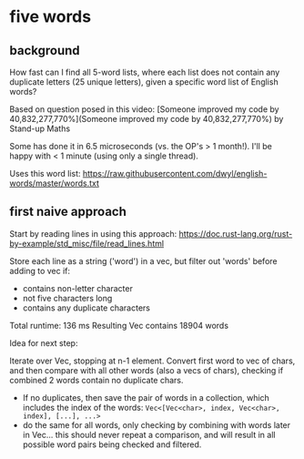 # five words

## background

How fast can I find all 5-word lists, where each list does not contain any duplicate letters (25 unique letters), given a specific word list of English words?

Based on question posed in this video: [Someone improved my code by 40,832,277,770%](Someone improved my code by 40,832,277,770%) by Stand-up Maths

Some has done it in 6.5 microseconds (vs. the OP's > 1 month!). I'll be happy with < 1 minute (using only a single thread).

Uses this word list: https://raw.githubusercontent.com/dwyl/english-words/master/words.txt

## first naive approach

Start by reading lines in using this approach: https://doc.rust-lang.org/rust-by-example/std_misc/file/read_lines.html

Store each line as a string ('word') in a vec, but filter out 'words' before adding to vec if:
- contains non-letter character
- not five characters long
- contains any duplicate characters

Total runtime: 136 ms
Resulting Vec contains 18904 words

Idea for next step:

Iterate over Vec, stopping at n-1 element.
Convert first word to vec of chars, and then compare with all other words (also a vecs of chars), checking if combined 2 words contain no duplicate chars.
- If no duplicates, then save the pair of words in a collection, which includes the index of the words: `Vec<[Vec<char>, index, Vec<char>, index], [...], ...>`
- do the same for all words, only checking by combining with words later in Vec... this should never repeat a comparison, and will result in all possible word pairs being checked and filtered.